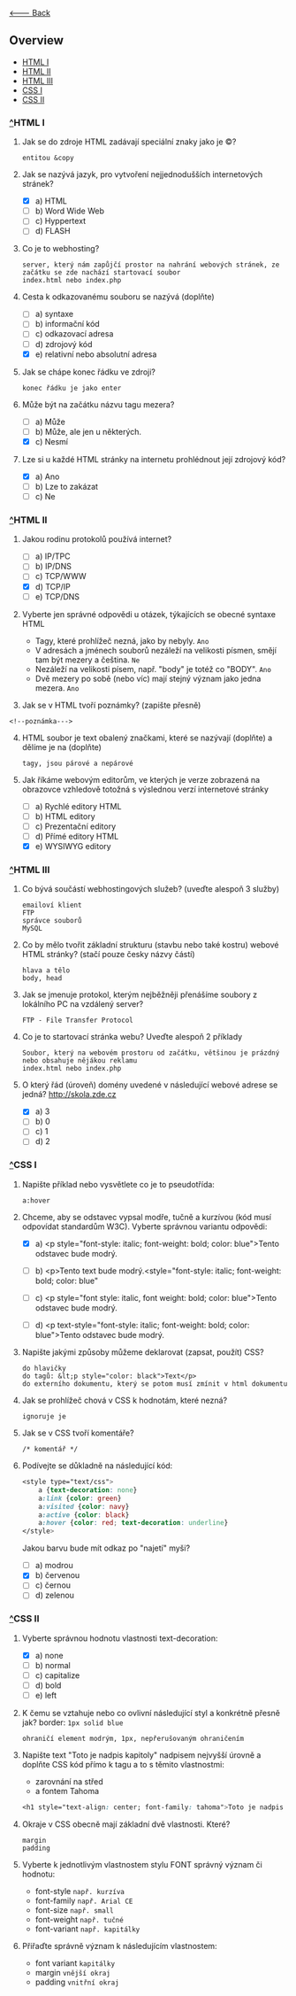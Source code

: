 [<--- Back](https://github.com/slanja/GPOA_BOYZ/blob/main/README.md)

## Overview
- [HTML I](#HTML-I)
- [HTML II](#HTML-II)
- [HTML III](#HTML-III)
- [CSS I](#CSS-I)
- [CSS II](#CSS-II)


### [^](#Overview)HTML I
1. Jak se do zdroje HTML zadávají speciální znaky jako je ©?

    ```
    entitou &copy
    ```
    
2. Jak se nazývá jazyk, pro vytvoření nejjednodušších internetových stránek?

    - [x] a) HTML
    - [ ] b) Word Wide Web
    - [ ] c) Hyppertext
    - [ ] d) FLASH

3. Co je to webhosting?

    ```
    server, který nám zapůjčí prostor na nahrání webových stránek, ze začátku se zde nachází startovací soubor 
    index.html nebo index.php
    ```

4. Cesta k odkazovanému souboru se nazývá (doplňte)

    - [ ] a) syntaxe
    - [ ] b) informační kód
    - [ ] c) odkazovací adresa
    - [ ] d) zdrojový kód
    - [x] e) relativní nebo absolutní adresa

5. Jak se chápe konec řádku ve zdroji?

    ```
    konec řádku je jako enter
    ```

6. Může být na začátku názvu tagu mezera?

    - [ ] a) Může
    - [ ] b) Může, ale jen u některých.
    - [x] c) Nesmí

7. Lze si u každé HTML stránky na internetu prohlédnout její zdrojový kód?

    - [x] a) Ano
    - [ ] b) Lze to zakázat
    - [ ] c) Ne

### [^](#Overview)HTML II
1. Jakou rodinu protokolů používá internet?

    - [ ] a) IP/TPC
    - [ ] b) IP/DNS
    - [ ] c) TCP/WWW
    - [x] d) TCP/IP
    - [ ] e) TCP/DNS

2. Vyberte jen správné odpovědi u otázek, týkajících se obecné syntaxe HTML

    - Tagy, které prohlížeč nezná, jako by nebyly. ```Ano```
    - V adresách a jménech souborů nezáleží na velikosti písmen, smějí tam být mezery a čeština. ```Ne```
    - Nezáleží na velikosti písem, např. "body" je totéž co "BODY". ```Ano```
    - Dvě mezery po sobě (nebo víc) mají stejný význam jako jedna mezera. ```Ano```
    
3. Jak se v HTML tvoří poznámky? (zapište přesně)

  ```
  <!--poznámka--->
  ```  
  
4. HTML soubor je text obalený značkami, které se nazývají (doplňte) a dělíme je na (doplňte)

    ```  
    tagy, jsou párové a nepárové
    ```
    
5. Jak říkáme webovým editorům, ve kterých je verze zobrazená na obrazovce vzhledově totožná s výslednou verzí internetové stránky

    - [ ] a) Rychlé editory HTML
    - [ ] b) HTML editory
    - [ ] c) Prezentační editory
    - [ ] d) Přímé editory HTML
    - [x] e) WYSIWYG editory

### [^](#Overview)HTML III

1. Co bývá součástí webhostingových služeb? (uveďte alespoň 3 služby)

    ```
    emailoví klient
    FTP
    správce souborů
    MySQL
    ```
    
2. Co by mělo tvořit základní strukturu (stavbu nebo také kostru) webové HTML stránky? (stačí pouze česky názvy částí)

    ```
    hlava a tělo
    body, head
    ```
    
3. Jak se jmenuje protokol, kterým nejběžněji přenášíme soubory z lokálního PC na vzdálený server?

    ```
    FTP - File Transfer Protocol
    ```
    
4. Co je to startovací stránka webu? Uveďte alespoň 2 příklady

    ```
    Soubor, který na webovém prostoru od začátku, většinou je prázdný nebo obsahuje nějákou reklamu
    index.html nebo index.php
    ```
    
5. O který řád (úroveň) domény uvedené v následující webové adrese se jedná? http://skola.zde.cz
    
    - [x] a) 3
    - [ ] b) 0
    - [ ] c) 1
    - [ ] d) 2

### [^](#Overview)CSS I
1. Napište příklad nebo vysvětlete co je to pseudotřída:

    ```
    a:hover
    ```
    
2. Chceme, aby se odstavec vypsal modře, tučně a kurzívou (kód musí odpovídat standardům W3C). Vyberte správnou variantu odpovědi:

    - [x] a) &lt;p style="font-style: italic; font-weight: bold; color: blue">Tento odstavec bude modrý.</p>
    - [ ] b) &lt;p>Tento text bude modrý.<style="font-style: italic; font-weight: bold; color: blue"</p>
    - [ ] c) &lt;p style="font style: italic, font weight: bold; color: blue">Tento odstavec bude modrý.</p>
    - [ ] d) &lt;p text-style="font-style: italic; font-weight: bold; color: blue">Tento odstavec bude modrý.</p>

3. Napište jakými způsoby můžeme deklarovat (zapsat, použít) CSS?

    ```
    do hlavičky
    do tagů: &lt;p style="color: black">Text</p>
    do externího dokumentu, který se potom musí zmínit v html dokumentu
    ```
    
4. Jak se prohlížeč chová v CSS k hodnotám, které nezná?

    ```
    ignoruje je
    ```
 
5. Jak se v CSS tvoří komentáře?

    ```
    /* komentář */
    ```
    
6. Podívejte se důkladně na následující kód:
    ```CSS
    <style type="text/css">
        a {text-decoration: none}
        a:link {color: green}
        a:visited {color: navy}
        a:active {color: black}
        a:hover {color: red; text-decoration: underline}
    </style>
    ```
    Jakou barvu bude mít odkaz po "najetí" myši?

      - [ ] a) modrou
      - [x] b) červenou
      - [ ] c) černou
      - [ ] d) zelenou

### [^](#Overview)CSS II
1. Vyberte správnou hodnotu vlastnosti text-decoration:

    - [x] a) none
    - [ ] b) normal
    - [ ] c) capitalize
    - [ ] d) bold
    - [ ] e) left

2. K čemu se vztahuje nebo co ovlivní následující styl a konkrétně přesně jak? border: `1px solid blue`

    ```
    ohraničí element modrým, 1px, nepřerušovaným ohraničením
    ```

3. Napište text "Toto je nadpis kapitoly" nadpisem nejvyšší úrovně a doplňte CSS kód přímo k tagu a to s těmito vlastnostmi:
    - zarovnání na střed
    - a fontem Tahoma
    
    ```css
    <h1 style="text-align: center; font-family: tahoma">Toto je nadpis kapitoly</h1>
    ```

4. Okraje v CSS obecně mají základní dvě vlastnosti. Které?

    ```
    margin
    padding
    ```

5. Vyberte k jednotlivým vlastnostem stylu FONT správný význam či hodnotu:

    - font-style ```např. kurzíva```
    - font-family ```např. Arial CE```
    - font-size ```např. small```
    - font-weight ```např. tučné```
    - font-variant ```např. kapitálky```

6. Přiřaďte správně význam k následujícím vlastnostem:

    - font variant ```kapitálky```
    - margin ```vnější okraj```
    - padding ```vnitřní okraj```
